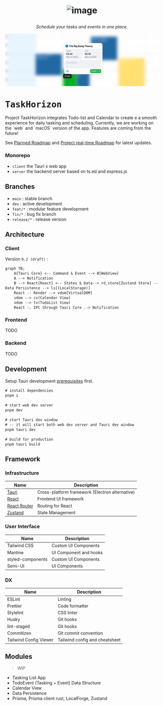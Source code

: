 
<h1>
<p align="center">
    <img width="310" alt="image" src="https://user-images.githubusercontent.com/15688641/206841113-0246670d-c86b-4f3b-9540-e1b72dce3af0.png" />
    <br>
  </p>
</h1>
<p align="center">
  <em>
    Schedule your tasks and events in one place.
  </em>
</p>

![demo](./docs/background-demo.jpg)
<h1>
    <samp>
      TaskHorizon
    </samp>
</h1>
Project TaskHorizon integrates Todo-list and Calendar to create e a smooth experience for
daily tasking and scheduling. Currently, we are working on the `web` and `macOS` version of the app. Features are coming from the future!

See [Planned Roadmap](docs/Roadmap.md) and [Project real-time Roadmap](https://jabriel.notion.site/404ec6d1dd084c17a4a877afc327ee47) for latest updates.

### Monorepo
- `client` the Tauri x web app
- `server` the backend server based on ts.ed and express.js
## Branches

- `main` : stable branch
- `dev` : active development
- `feat/*` : modular feature development
- `fix/*` : bug fix branch
- `release/*` : release version

## Architecture

### Client

Version `0.2 (draft)` :

```mermaid
graph TB;
    A{Tauri Core} <-- Command & Event --> B[WebView]
    A --> Notification
    B --> React[React] <-- States & Data--> rd_store[Zustand Store] -- Data Persistence --> ls[(LocalStorage)]
    React -- Render --> vdom[VirtualDOM]
    vdom --> cv(Calendar View)
    vdom --> tv(TodoList View)
    React -. IPC through Tauri Core .-> Notification

```

### Frontend

TODO

### Backend

TODO

## Development

Setup Tauri development [prerequisites](https://tauri.app/v1/guides/getting-started/prerequisites) first.

```shell
# install dependencies
pnpm i

# start web dev server
pnpm dev

# start Tauri dev window
# -- it will start both web dev server and Tauri dev window
pnpm tauri dev

# build for production
pnpm tauri build
```

## Framework

### Infrastructure

| Name                                         | Description                                     |
|----------------------------------------------|-------------------------------------------------|
| [Tauri](https://tauri.app/)                  | Cross-platform framework (Electron alternative) |
| [React](https://reactjs.org)                 | Frontend UI framework                           |
| [React Router](https://reactrouter.com)      | Routing for React                               |
| [Zustand](https://github.com/pmndrs/zustand) | State Management                                |

### User Interface

| Name              | Description            |
|-------------------|------------------------|
| Tailwind CSS      | Custom UI Components   |
| Mantine           | UI Component and hooks |
| styled-components | Custom UI Components   |
| Semi-UI           | UI Components          |

### DX

| Name                   | Description                    |
|------------------------|--------------------------------|
| ESLint                 | Linting                        |
| Prettier               | Code formatter                 |
| Stylelint              | CSS linter                     |
| Husky                  | Git hooks                      |
| lint-staged            | Git hooks                      |
| Commitizen             | Git commit convention          |
| Tailwind Config Viewer | Tailwind config and cheatsheet |

## Modules

> WIP

- Tasking List App
- TodoEvent (Tasking + Event) Data Structure
- Calendar View
- Data Persistence
- Prisma, Prisma client rust, LocalForge, Zustand
